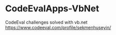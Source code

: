 # CodeEvalApps-VbNet

CodeEval challenges solved with vb.net
https://www.codeeval.com/profile/sekmenhuseyin/
